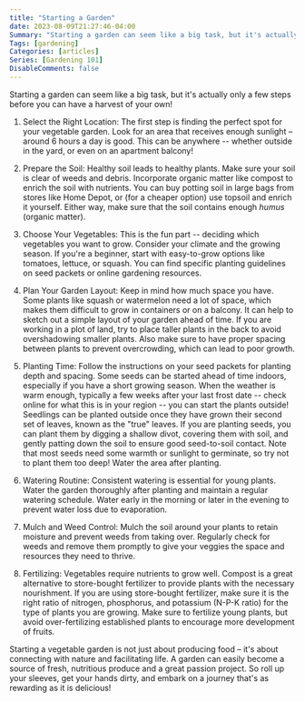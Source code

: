 ```yaml
---
title: "Starting a Garden"
date: 2023-08-09T21:27:46-04:00
Summary: "Starting a garden can seem like a big task, but it's actually only a few steps before you can have a harvest of your own!"
Tags: [gardening]
Categories: [articles]
Series: [Gardening 101]
DisableComments: false
---
```


Starting a garden can seem like a big task, but it's actually only a few steps before you can have a harvest of your own!

1. Select the Right Location:
The first step is finding the perfect spot for your vegetable garden. Look for an area that receives enough sunlight – around 6 hours a day is good. This can be anywhere -- whether outside in the yard, or even on an apartment balcony!

2. Prepare the Soil:
Healthy soil leads to healthy plants. Make sure your soil is clear of weeds and debris. Incorporate organic matter like compost to enrich the soil with nutrients. You can buy potting soil in large bags from stores like Home Depot, or (for a cheaper option) use topsoil and enrich it yourself. Either way, make sure that the soil contains enough *humus* (organic matter).

3. Choose Your Vegetables:
This is the fun part -- deciding which vegetables you want to grow. Consider your climate and the growing season. If you're a beginner, start with easy-to-grow options like tomatoes, lettuce, or squash. You can find specific planting guidelines on seed packets or online gardening resources. 

4. Plan Your Garden Layout:
Keep in mind how much space you have. Some plants like squash or watermelon need a lot of space, which makes them difficult to grow in containers or on a balcony. It can help to sketch out a simple layout of your garden ahead of time. If you are working in a plot of land, try to place taller plants in the back to avoid overshadowing smaller plants. Also make sure to have proper spacing between plants to prevent overcrowding, which can lead to poor growth.

5. Planting Time:
Follow the instructions on your seed packets for planting depth and spacing. Some seeds can be started ahead of time indoors, especially if you have a short growing season. When the weather is warm enough, typically a few weeks after your last frost date -- check online for what this is in your region -- you can start the plants outside! Seedlings can be planted outside once they have grown their second set of leaves, known as the "true" leaves. If you are planting seeds, you can plant them by digging a shallow divot, covering them with soil, and gently patting down the soil to ensure good seed-to-soil contact. Note that most seeds need some warmth or sunlight to germinate, so try not to plant them too deep! Water the area after planting.

6. Watering Routine:
Consistent watering is essential for young plants. Water the garden thoroughly after planting and maintain a regular watering schedule. Water early in the morning or later in the evening to prevent water loss due to evaporation.

7. Mulch and Weed Control:
Mulch the soil around your plants to retain moisture and prevent weeds from taking over. Regularly check for weeds and remove them promptly to give your veggies the space and resources they need to thrive.

8. Fertilizing:
Vegetables require nutrients to grow well. Compost is a great alternative to store-bought fertilizer to provide plants with the necessary nourishment. If you are using store-bought fertilizer, make sure it is the right ratio of nitrogen, phosphorus, and potassium (N-P-K ratio) for the type of plants you are growing. Make sure to fertilize young plants, but avoid over-fertilizing established plants to encourage more development of fruits.

Starting a vegetable garden is not just about producing food – it's about connecting with nature and facilitating life. A garden can easily become a source of fresh, nutritious produce and a great passion project. So roll up your sleeves, get your hands dirty, and embark on a journey that's as rewarding as it is delicious! 